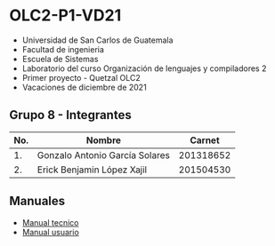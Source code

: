 # OLC2-P1-VD21
- Universidad de San Carlos de Guatemala
- Facultad de ingenieria
- Escuela de Sistemas
- Laboratorio del curso Organización de lenguajes y compiladores 2
- Primer proyecto - Quetzal OLC2
- Vacaciones de diciembre de 2021


## Grupo 8 - Integrantes

| No. | Nombre                         | Carnet    |
|-----|--------------------------------|-----------|
| 1.  | Gonzalo Antonio García Solares | 201318652 |
| 2.  | Erick Benjamin López Xajil     | 201504530 |


## Manuales

- [Manual tecnico](/Documentacion/Manual_usuario.md)
- [Manual usuario](/Documentacion/Manual_tecnico.md)